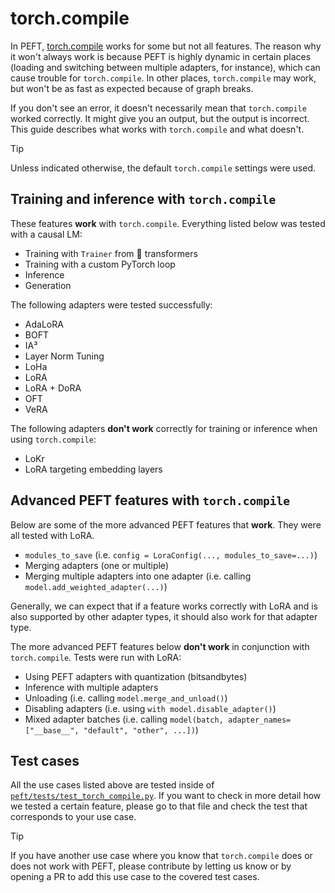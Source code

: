 <!--Copyright 2023 The HuggingFace Team. All rights reserved.

Licensed under the Apache License, Version 2.0 (the "License"); you may not use this file except in compliance with
the License. You may obtain a copy of the License at

http://www.apache.org/licenses/LICENSE-2.0

Unless required by applicable law or agreed to in writing, software distributed under the License is distributed on
an "AS IS" BASIS, WITHOUT WARRANTIES OR CONDITIONS OF ANY KIND, either express or implied. See the License for the
specific language governing permissions and limitations under the License.

⚠️ Note that this file is in Markdown but contain specific syntax for our doc-builder (similar to MDX) that may not be
rendered properly in your Markdown viewer.

-->

# torch.compile

In PEFT, [torch.compile](https://pytorch.org/tutorials/intermediate/torch_compile_tutorial.html) works for some but not all features. The reason why it won't always work is because PEFT is highly dynamic in certain places (loading and switching between multiple adapters, for instance), which can cause trouble for `torch.compile`. In other places, `torch.compile` may work, but won't be as fast as expected because of graph breaks.

If you don't see an error, it doesn't necessarily mean that `torch.compile` worked correctly. It might give you an output, but the output is incorrect. This guide describes what works with `torch.compile` and what doesn't.

> [!TIP]
> Unless indicated otherwise, the default `torch.compile` settings were used.

## Training and inference with `torch.compile`

These features **work** with `torch.compile`. Everything listed below was tested with a causal LM:

- Training with `Trainer` from 🤗 transformers
- Training with a custom PyTorch loop
- Inference
- Generation

The following adapters were tested successfully:

- AdaLoRA
- BOFT
- IA³
- Layer Norm Tuning
- LoHa
- LoRA
- LoRA + DoRA
- OFT
- VeRA

The following adapters **don't work** correctly for training or inference when using `torch.compile`:

- LoKr
- LoRA targeting embedding layers

## Advanced PEFT features with `torch.compile`

Below are some of the more advanced PEFT features that **work**. They were all tested with LoRA.

- `modules_to_save` (i.e. `config = LoraConfig(..., modules_to_save=...)`)
- Merging adapters (one or multiple)
- Merging multiple adapters into one adapter (i.e. calling `model.add_weighted_adapter(...)`)

Generally, we can expect that if a feature works correctly with LoRA and is also supported by other adapter types, it should also work for that adapter type.

The more advanced PEFT features below **don't work** in conjunction with `torch.compile`. Tests were run with LoRA:

- Using PEFT adapters with quantization (bitsandbytes)
- Inference with multiple adapters
- Unloading (i.e. calling `model.merge_and_unload()`)
- Disabling adapters (i.e. using `with model.disable_adapter()`)
- Mixed adapter batches (i.e. calling `model(batch, adapter_names=["__base__", "default", "other", ...])`)

## Test cases

All the use cases listed above are tested inside of [`peft/tests/test_torch_compile.py`](https://github.com/huggingface/peft/blob/main/tests/test_torch_compile.py). If you want to check in more detail how we tested a certain feature, please go to that file and check the test that corresponds to your use case.

> [!TIP]
> If you have another use case where you know that `torch.compile` does or does not work with PEFT, please contribute by letting us know or by opening a PR to add this use case to the covered test cases.
